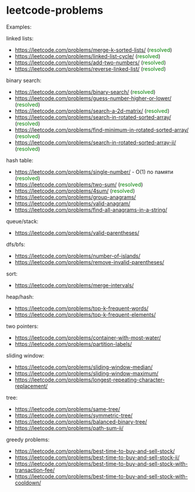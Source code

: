 # leetcode-problems

Examples:

linked lists:
- https://leetcode.com/problems/merge-k-sorted-lists/ (<span style="color:green">resolved</span>)
- https://leetcode.com/problems/linked-list-cycle/ (<span style="color:green">resolved</span>)
- https://leetcode.com/problems/add-two-numbers/ (<span style="color:green">resolved</span>)
- https://leetcode.com/problems/reverse-linked-list/ (<span style="color:green">resolved</span>)

binary search:
- https://leetcode.com/problems/binary-search/ (<span style="color:green">resolved</span>)
- https://leetcode.com/problems/guess-number-higher-or-lower/ (<span style="color:green">resolved</span>)
- https://leetcode.com/problems/search-a-2d-matrix/ (<span style="color:green">resolved</span>)
- https://leetcode.com/problems/search-in-rotated-sorted-array/ (<span style="color:green">resolved</span>)
- https://leetcode.com/problems/find-minimum-in-rotated-sorted-array/ (<span style="color:green">resolved</span>)
- https://leetcode.com/problems/search-in-rotated-sorted-array-ii/ (<span style="color:green">resolved</span>)

hash table:
- https://leetcode.com/problems/single-number/ - O(1) по памяти (<span style="color:green">resolved</span>)
- https://leetcode.com/problems/two-sum/ (<span style="color:green">resolved</span>)
- https://leetcode.com/problems/4sum/ (<span style="color:green">resolved</span>)
- https://leetcode.com/problems/group-anagrams/
- https://leetcode.com/problems/valid-anagram/
- https://leetcode.com/problems/find-all-anagrams-in-a-string/

queue/stack:
- https://leetcode.com/problems/valid-parentheses/

dfs/bfs:
- https://leetcode.com/problems/number-of-islands/
- https://leetcode.com/problems/remove-invalid-parentheses/

sort:
- https://leetcode.com/problems/merge-intervals/

heap/hash:
- https://leetcode.com/problems/top-k-frequent-words/
- https://leetcode.com/problems/top-k-frequent-elements/

two pointers:
- https://leetcode.com/problems/container-with-most-water/
- https://leetcode.com/problems/partition-labels/

sliding window:
- https://leetcode.com/problems/sliding-window-median/
- https://leetcode.com/problems/sliding-window-maximum/
- https://leetcode.com/problems/longest-repeating-character-replacement/

tree:
- https://leetcode.com/problems/same-tree/
- https://leetcode.com/problems/symmetric-tree/
- https://leetcode.com/problems/balanced-binary-tree/
- https://leetcode.com/problems/path-sum-ii/

greedy problems:
- https://leetcode.com/problems/best-time-to-buy-and-sell-stock/
- https://leetcode.com/problems/best-time-to-buy-and-sell-stock-ii/
- https://leetcode.com/problems/best-time-to-buy-and-sell-stock-with-transaction-fee/
- https://leetcode.com/problems/best-time-to-buy-and-sell-stock-with-cooldown/